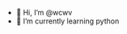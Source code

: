 - 👋 Hi, I’m @wcwv
- 🌱 I’m currently learning python


<!---
wcwv/wcwv is a ✨ special ✨ repository because its `README.md` (this file) appears on your GitHub profile.
You can click the Preview link to take a look at your changes.
--->
